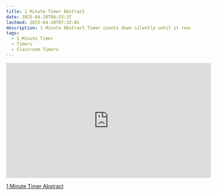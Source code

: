 ```yaml
---
title: 1 Minute Timer Abstract
date: 2025-04-20T06:53:37
lastmod: 2025-04-20T07:32:01
description: 1 Minute Abstract Timer counts down silently until it reaches 0:00 and then makes a sound to show time is up
tags:
  - 1 Minute Timer
  - Timers
  - Classroom Timers
---
```


<div class="iframe-16-9-container">
<iframe class="youTubeIframe" width="560" height="315" src="https://www.youtube.com/embed/_J-I1VSifg8" title="YouTube video player" frameborder="0" allow="accelerometer; autoplay; clipboard-write; encrypted-media; gyroscope; picture-in-picture; web-share" allowfullscreen></iframe>
</div>

[1 Minute Timer Abstract](https://youtu.be/_J-I1VSifg8)
